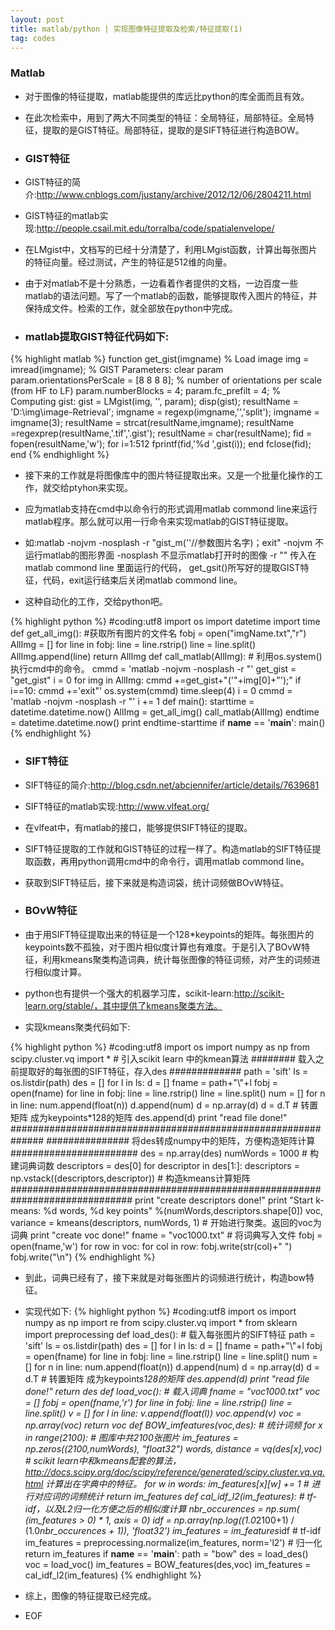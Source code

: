 ```yaml
---
layout: post
title: matlab/python | 实现图像特征提取及检索/特征提取(1)
tag: codes
---
```


<h3>Matlab</h3>

*  对于图像的特征提取，matlab能提供的库远比python的库全面而且有效。
*  在此次检索中，用到了两大不同类型的特征：全局特征，局部特征。全局特征，提取的是GIST特征。局部特征，提取的是SIFT特征进行构造BOW。

*  <h3>GIST特征</h3>

*  GIST特征的简介:http://www.cnblogs.com/justany/archive/2012/12/06/2804211.html
*  GIST特征的matlab实现:http://people.csail.mit.edu/torralba/code/spatialenvelope/

*  在LMgist中，文档写的已经十分清楚了，利用LMgist函数，计算出每张图片的特征向量。经过测试，产生的特征是512维的向量。
*  由于对matlab不是十分熟悉，一边看着作者提供的文档，一边百度一些matlab的语法问题。写了一个matlab的函数，能够提取传入图片的特征，并保持成文件。检索的工作，就全部放在python中完成。

*	<h3>matlab提取GIST特征代码如下:</h3>

{% highlight matlab %}
function  get_gist(imgname)
% Load image
img = imread(imgname);
% GIST Parameters:
clear param
param.orientationsPerScale = [8 8 8 8]; % number of orientations per scale (from HF to LF)
param.numberBlocks = 4;
param.fc_prefilt = 4;
% Computing gist:
gist = LMgist(img, '', param);
disp(gist);
resultName = 'D:\img\image-Retrieval\';
imgname = regexp(imgname,'\','split');
imgname = imgname(3);
resultName = strcat(resultName,imgname);
resultName =regexprep(resultName,'.tif','.gist');
resultName = char(resultName);
fid = fopen(resultName,'w');
for i=1:512
   fprintf(fid,'%d ',gist(i));
end
fclose(fid);
end
{% endhighlight %}

*  接下来的工作就是将图像库中的图片特征提取出来。又是一个批量化操作的工作，就交给ptyhon来实现。
*  应为matlab支持在cmd中以命令行的形式调用matlab commond line来运行matlab程序。那么就可以用一行命令来实现matlab的GIST特征提取。
*  如:matlab -nojvm -nosplash -r "gist_m(''//参数图片名字)；exit"  -nojvm  不运行matlab的图形界面 -nosplash 不显示matlab打开时的图像 -r ""  传入在matlab commond line 里面运行的代码， get_gsit()所写好的提取GIST特征，代码，exit运行结束后关闭matlab commond line。

*  这种自动化的工作，交给python吧。

{% highlight python %}
#coding:utf8
import os
import datetime
import time
def get_all_img():	  #获取所有图片的文件名
	fobj = open("imgName.txt","r")
	AllImg = []
	for line in fobj:
		line = line.rstrip()
		line = line.split()
		AllImg.append(line)
	return AllImg
def call_matlab(AllImg):  #  利用os.system() 执行cmd中的命令。
	cmmd = 'matlab -nojvm -nosplash -r "'
	get_gist = "get_gist"
	i = 0
	for img in AllImg:
		cmmd +=get_gist+"('"+img[0]+"');"
		if i==10:
			cmmd +='exit"'
			os.system(cmmd)
			time.sleep(4)
			i = 0
			cmmd = 'matlab -nojvm -nosplash -r "'
		i += 1
def main():
	starttime = datetime.datetime.now()
	AllImg = get_all_img()
	call_matlab(AllImg)
	endtime = datetime.datetime.now()
	print endtime-starttime
if __name__ == '__main__':
	main()
{% endhighlight %}

*  <h3>SIFT特征</h3>

*  SIFT特征的简介:http://blog.csdn.net/abcjennifer/article/details/7639681
*  SIFT特征的matlab实现:http://www.vlfeat.org/
*  在vlfeat中，有matlab的接口，能够提供SIFT特征的提取。
*  SIFT特征提取的工作就和GIST特征的过程一样了。构造matlab的SIFT特征提取函数，再用python调用cmd中的命令行，调用matlab commond line。
*  获取到SIFT特征后，接下来就是构造词袋，统计词频做BOvW特征。

*  <h3>BOvW特征</h3>
*  由于用SIFT特征提取出来的特征是一个128*keypoints的矩阵。每张图片的keypoints数不孤独，对于图片相似度计算也有难度。于是引入了BOvW特征，利用kmeans聚类构造词典，统计每张图像的特征词频，对产生的词频进行相似度计算。
*  python也有提供一个强大的机器学习库，scikit-learn:http://scikit-learn.org/stable/，其中提供了kmeans聚类方法。

*   实现kmeans聚类代码如下:

{% highlight python %}
#coding:utf8
import os
import numpy as np
from scipy.cluster.vq import *  # 引入scikit learn 中的kmean算法
########  载入之前提取好的每张图的SIFT特征，存入des #############
path = 'sift'
ls = os.listdir(path)
des = []
for l in ls:
	d = []
	fname = path+"\\"+l
	fobj = open(fname)
	for line in fobj:
		line = line.rstrip()
		line = line.split()
		num = []
		for n in line:
			num.append(float(n))
		d.append(num)
	d = np.array(d)
	d = d.T  #  转置矩阵 成为keypoints*128的矩阵
	des.append(d)
print "read file done!"
##############################################################
###############  将des转成numpy中的矩阵，方便构造矩阵计算 #######################
des = np.array(des)
numWords = 1000  #  构建词典词数
descriptors = des[0]
for descriptor in des[1:]:
	descriptors = np.vstack((descriptors,descriptor)) # 构造kmeans计算矩阵
##############################################################################
print "create descriptors done!"
print "Start k-means: %d words, %d key points" %(numWords,descriptors.shape[0])
voc, variance = kmeans(descriptors, numWords, 1) #  开始进行聚类。返回的voc为词典
print "create voc done!"
fname = "voc1000.txt"    #  将词典写入文件
fobj = open(fname,'w')
for row in voc:
	for col in row:
		fobj.write(str(col)+" ")
	fobj.write("\n") 
{% endhighlight %} 

*  到此，词典已经有了，接下来就是对每张图片的词频进行统计，构造bow特征。
*  实现代如下:
{% highlight python %}
#coding:utf8
import os
import numpy as np
import re
from scipy.cluster.vq import *
from sklearn import preprocessing
def load_des(): #  载入每张图片的SIFT特征
	path = 'sift'
	ls = os.listdir(path)
	des = []
	for l in ls:
		d = []
		fname = path+"\\"+l
		fobj = open(fname)
		for line in fobj:
			line = line.rstrip()
			line = line.split()
			num = []
			for n in line:
				num.append(float(n))
			d.append(num)
		d = np.array(d)
		d = d.T  #  转置矩阵 成为keypoints*128的矩阵
		des.append(d)
	print "read file done!"
	return des
def load_voc():  #  载入词典
	fname = "voc1000.txt"
	voc = []
	fobj = open(fname,'r')
	for line in fobj:
		line = line.rstrip()
		line = line.split()
		v = []
		for l in line:
			v.append(float(l))
		voc.append(v)
	voc = np.array(voc)
	return voc
def BOW_imfeatures(voc,des):  # 统计词频
	for x in range(2100):  #  图库中共2100张图片
		im_features = np.zeros((2100,numWords), "float32")
		words, distance = vq(des[x],voc)  # scikit learn中和kmeans配套的算法，http://docs.scipy.org/doc/scipy/reference/generated/scipy.cluster.vq.vq.html 计算出在字典中的特征。
		for w in words:
			im_features[x][w] += 1  #  进行对应词的词频统计
	return im_features
def cal_idf_l2(im_features):  #  tf-idf，以及L2归一化方便之后的相似度计算
	nbr_occurences = np.sum( (im_features > 0) * 1, axis = 0)
	idf = np.array(np.log((1.0*2100+1) / (1.0*nbr_occurences + 1)), 'float32')
	im_features = im_features*idf   #  tf-idf
	im_features = preprocessing.normalize(im_features, norm='l2') # 归一化
	return im_features 
if __name__ == '__main__':
	path = "bow"
	des = load_des()
	voc = load_voc()
	im_features = BOW_features(des,voc)
	im_features = cal_idf_l2(im_features)
{% endhighlight %}

*  综上，图像的特征提取已经完成。
*  EOF

